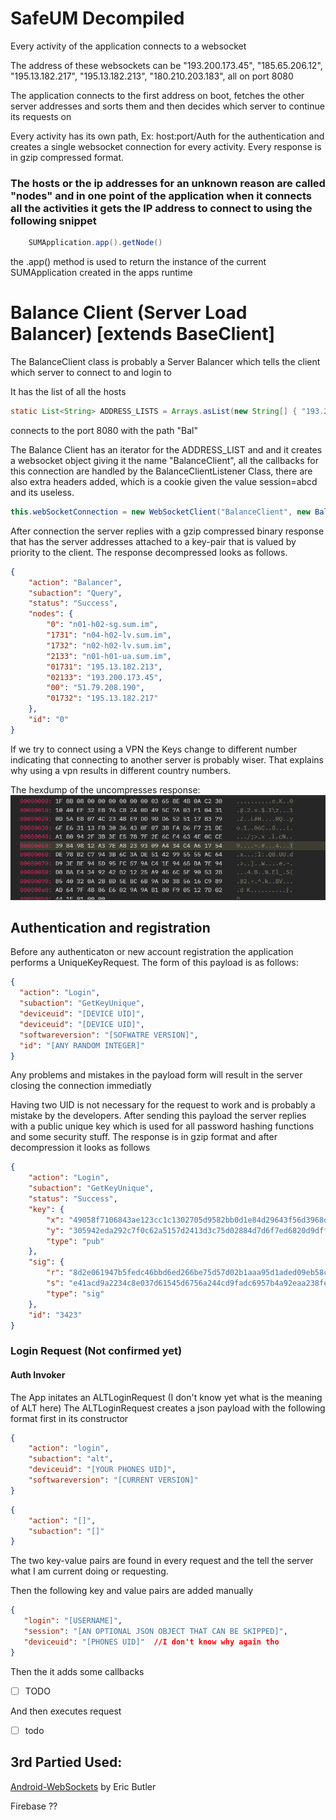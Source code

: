 # SafeUM Decompiled

Every activity of the application connects to a websocket

The address of these websockets can be
"193.200.173.45", "185.65.206.12", "195.13.182.217", "195.13.182.213", "180.210.203.183", all on port 8080

The application connects to the first address on boot, fetches the other server addresses and sorts them and then decides which server to continue its requests on  

Every activity has its own path, Ex: host:port/Auth for the authentication and creates a single websocket connection for every activity. Every response is in gzip compressed format.

### The hosts or the ip addresses for an unknown reason are called "nodes" and in one point of the application when it connects all the activities it gets the IP address to connect to using the following snippet

```java
    SUMApplication.app().getNode()
```
the .app() method is used to return the instance of the current SUMApplication created in the apps runtime

# Balance Client (Server Load Balancer) [extends BaseClient]

The BalanceClient class is probably a Server Balancer which tells the client which server to connect to and login to

It has the list of all the hosts
```java 
static List<String> ADDRESS_LISTS = Arrays.asList(new String[] { "193.200.173.45", "185.65.206.12", "195.13.182.217", "195.13.182.213", "180.210.203.183" });
```

connects to the port 8080 with the path "Bal"

The Balance Client has an iterator for the ADDRESS_LIST and and it creates a websocket object giving it the name "BalanceClient", all the callbacks for this connection are handled by the BalanceClientListener Class, there are also extra headers added, which is a cookie given the value session=abcd and its useless.

```java
this.webSocketConnection = new WebSocketClient("BalanceClient", new BalanceClientListener(), this.extraHeaders, this);
```

After connection the server replies with a gzip compressed binary response that has the server addresses attached to a key-pair that is valued by priority to the client. The response decompressed looks as follows.
```json
{
	"action": "Balancer",
	"subaction": "Query",
	"status": "Success",
	"nodes": {
		"0": "n01-h02-sg.sum.im",
		"1731": "n04-h02-lv.sum.im",
		"1732": "n02-h02-lv.sum.im",
		"2133": "n01-h01-ua.sum.im",
		"01731": "195.13.182.213",
		"02133": "193.200.173.45",
		"00": "51.79.208.190",
		"01732": "195.13.182.217"
	},
	"id": "0"
}
```
If we try to connect using a VPN the Keys change to different number indicating that connecting to another server is probably wiser. That explains why using a vpn results in different country numbers.

The hexdump of the uncompresses response:
![](https://github.com/abdlrhman08/SafeUM-Decompilation/blob/main/res/hex.png?raw=true)

## Authentication and registration

Before any authenticaton or new account registration the application performs a UniqueKeyRequest. The form of this payload is as follows:
```json
{
  "action": "Login",
  "subaction": "GetKeyUnique",
  "deviceuid": "[DEVICE UID]",
  "deviceuid": "[DEVICE UID]",
  "softwareversion": "[SOFWATRE VERSION]",
  "id": "[ANY RANDOM INTEGER]"
}
```
Any problems and mistakes in the payload form will result in the server closing the connection immediatly

Having two UID is not necessary for the request to work and is probably a mistake by the developers. After sending this payload the server replies with a public unique key which is used for all password hashing functions and some security stuff. The response is in gzip format and after decompression it looks as follows

```json
{
	"action": "Login",
	"subaction": "GetKeyUnique",
	"status": "Success",
	"key": {
		"x": "49058f7106843ae123cc1c1302705d9582bb0d1e84d29643f56d3968dd9de3a4",
		"y": "305942eda292c7f0c62a5157d2413d3c75d02884d7d6f7ed6820d9dff0e780c0",
		"type": "pub"
	},
	"sig": {
		"r": "8d2e061947b5fedc46bbd6ed266be75d57d02b1aaa95d1aded09eb58cc8f072b",
		"s": "e41acd9a2234c8e037d61545d6756a244cd9fadc6957b4a92eaa238fe306009f",
		"type": "sig"
	},
	"id": "3423"
}
```

### Login Request (Not confirmed yet)

#### Auth Invoker

The App initates an ALTLoginRequest (I don't know yet what is the meaning of ALT here)
The ALTLoginRequest creates a json payload with the following format first in its constructor

```json
{
    "action": "login",
    "subaction": "alt",
    "deviceuid": "[YOUR PHONES UID]",
    "softwareversion": "[CURRENT VERSION]"
}
```

```json
{
    "action": "[]",
    "subaction": "[]"
}
```
The two key-value pairs are found in every request and the tell the server what I am current doing or requesting.

Then the following key and value pairs are added manually

```json
{
   "login": "[USERNAME]",
   "session": "[AN OPTIONAL JSON OBJECT THAT CAN BE SKIPPED]",
   "deviceuid": "[PHONES UID]"  //I don't know why again tho  
}
```

Then the it adds some callbacks
- [ ] TODO

And then executes request
- [ ] todo

## 3rd Partied Used:

[Android-WebSockets](https://github.com/codebutler/android-websockets) by Eric Butler

Firebase ??

